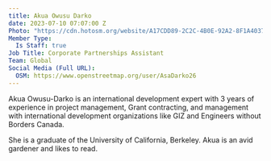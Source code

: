 ```yaml
---
title: Akua Owusu Darko
date: 2023-07-10 07:07:00 Z
Photo: "https://cdn.hotosm.org/website/A17CDD89-2C2C-4B0E-92A2-8F1A403761EC+(1).jpeg"
Member Type:
  Is Staff: true
Job Title: Corporate Partnerships Assistant
Team: Global
Social Media (Full URL):
  OSM: https://www.openstreetmap.org/user/AsaDarko26
---
```


Akua Owusu-Darko is an international development expert with 3 years of experience in project management, Grant contracting, and management with international development organizations like GIZ and Engineers without Borders Canada. 

She is a graduate of the University of California, Berkeley.
Akua is an avid gardener and likes to read.